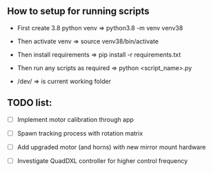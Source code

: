## How to setup for running scripts

- First create 3.8 python venv => python3.8 -m venv venv38 

- Then activate venv => source venv38/bin/activate

- Then install requirements => pip install -r requirements.txt

- Then run any scripts as required => python <script_name>.py

- /dev/ => is current working folder

## TODO list:

- [ ] Implement motor calibration through app

- [ ] Spawn tracking process with rotation matrix

- [ ] Add upgraded motor (and horns) with new mirror mount hardware

- [ ] Investigate QuadDXL controller for higher control frequency